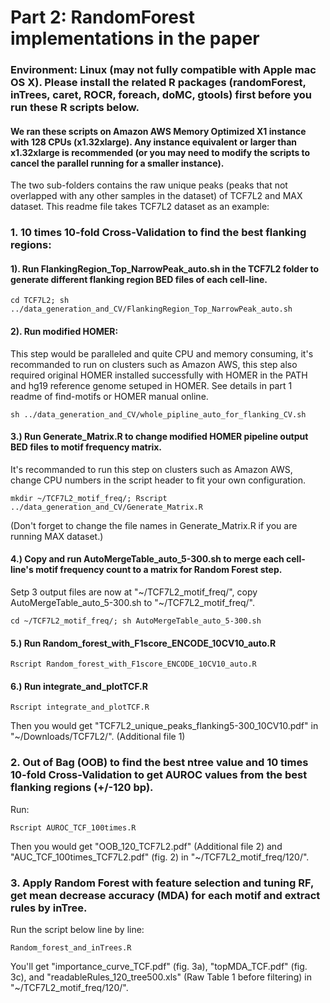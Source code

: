 # Part 2: RandomForest implementations in the paper 

### Environment: Linux (may not fully compatible with Apple mac OS X). Please install the related R packages (randomForest, inTrees, caret, ROCR, foreach, doMC, gtools) first before you run these R scripts below. 

#### We ran these scripts on Amazon AWS Memory Optimized X1 instance with 128 CPUs (x1.32xlarge). Any instance equivalent or larger than x1.32xlarge is recommended (or you may need to modify the scripts to cancel the parallel running for a smaller instance).  

The two sub-folders contains the raw unique peaks (peaks that not overlapped with any other samples in the dataset) of TCF7L2 and MAX dataset. This readme file takes TCF7L2 dataset as an example:

### 1. 10 times 10-fold Cross-Validation to find the best flanking regions:

#### 1). Run FlankingRegion_Top_NarrowPeak_auto.sh in the TCF7L2 folder to generate different flanking region BED files of each cell-line.  

```
cd TCF7L2; sh ../data_generation_and_CV/FlankingRegion_Top_NarrowPeak_auto.sh
```
#### 2). Run modified HOMER: 
This step would be paralleled and quite CPU and memory consuming, it's recommanded to run on clusters such as Amazon AWS, this step also required original HOMER installed successfully with HOMER in the PATH and hg19 reference genome setuped in HOMER. See details in part 1 readme of find-motifs or HOMER manual online.

```
sh ../data_generation_and_CV/whole_pipline_auto_for_flanking_CV.sh
```

#### 3.) Run Generate_Matrix.R to change modified HOMER pipeline output BED files to motif frequency matrix. 
It's recommanded to run this step on clusters such as Amazon AWS, change CPU numbers in the script header to fit your own configuration.
```
mkdir ~/TCF7L2_motif_freq/; Rscript ../data_generation_and_CV/Generate_Matrix.R
```
(Don't forget to change the file names in Generate_Matrix.R if you are running MAX dataset.)

#### 4.) Copy and run AutoMergeTable_auto_5-300.sh to merge each cell-line's motif frequency count to a matrix for Random Forest step. 
Setp 3 output files are now at "\~/TCF7L2_motif_freq/", copy AutoMergeTable_auto_5-300.sh to "\~/TCF7L2_motif_freq/".
```
cd ~/TCF7L2_motif_freq/; sh AutoMergeTable_auto_5-300.sh
```

#### 5.) Run Random_forest_with_F1score_ENCODE_10CV10_auto.R

```
Rscript Random_forest_with_F1score_ENCODE_10CV10_auto.R
```
#### 6.) Run integrate_and_plotTCF.R
```
Rscript integrate_and_plotTCF.R
```
Then you would get "TCF7L2_unique_peaks_flanking5-300_10CV10.pdf" in "~/Downloads/TCF7L2/". (Additional file 1)

### 2. Out of Bag (OOB) to find the best ntree value and 10 times 10-fold Cross-Validation to get AUROC values from the best flanking regions (+/-120 bp).
Run:

```
Rscript AUROC_TCF_100times.R
```
Then you would get "OOB_120_TCF7L2.pdf" (Additional file 2) and "AUC_TCF_100times_TCF7L2.pdf" (fig. 2) in "~/TCF7L2_motif_freq/120/".

### 3. Apply Random Forest with feature selection and tuning RF, get mean decrease accuracy (MDA) for each motif and extract rules by inTree.
Run the script below line by line:

```
Random_forest_and_inTrees.R
```
You'll get "importance_curve_TCF.pdf" (fig. 3a), "topMDA_TCF.pdf" (fig. 3c), and "readableRules_120_tree500.xls" (Raw Table 1 before filtering) in "~/TCF7L2_motif_freq/120/".



